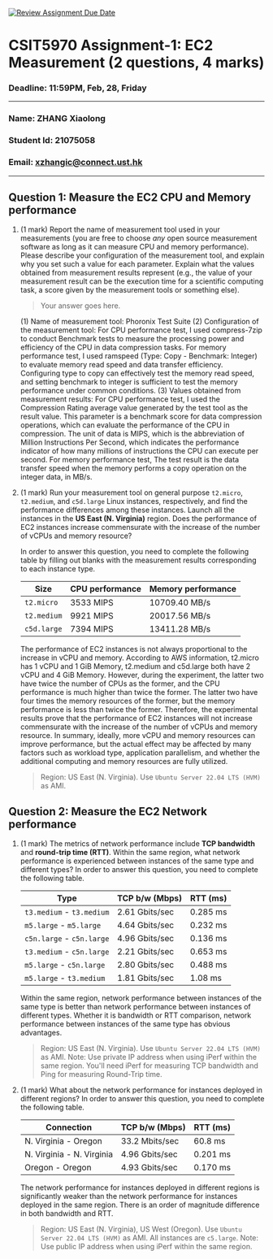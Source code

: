 [![Review Assignment Due Date](https://classroom.github.com/assets/deadline-readme-button-22041afd0340ce965d47ae6ef1cefeee28c7c493a6346c4f15d667ab976d596c.svg)](https://classroom.github.com/a/IAASVEAZ)
# CSIT5970 Assignment-1: EC2 Measurement (2 questions, 4 marks)

### Deadline: 11:59PM, Feb, 28, Friday

---

### Name: ZHANG Xiaolong
### Student Id: 21075058
### Email: xzhangic@connect.ust.hk

---

## Question 1: Measure the EC2 CPU and Memory performance

1. (1 mark) Report the name of measurement tool used in your measurements (you are free to choose *any* open source measurement software as long as it can measure CPU and memory performance). Please describe your configuration of the measurement tool, and explain why you set such a value for each parameter. Explain what the values obtained from measurement results represent (e.g., the value of your measurement result can be the execution time for a scientific computing task, a score given by the measurement tools or something else).

    > Your answer goes here.

    (1) Name of measurement tool: Phoronix Test Suite
    (2) Configuration of the measurement tool:
    For CPU performance test, I used compress-7zip to conduct Benchmark tests to measure the processing power and efficiency of the CPU in data compression tasks.
    For memory performance test, I used ramspeed (Type: Copy - Benchmark: Integer) to evaluate memory read speed and data transfer efficiency. Configuring type to copy can effectively test the memory read speed, and setting benchmark to integer is sufficient to test the memory performance under common conditions.
    (3) Values obtained from measurement results:
    For CPU performance test, I used the Compression Rating average value generated by the test tool as the result value. This parameter is a benchmark score for data compression operations, which can evaluate the performance of the CPU in compression. The unit of data is MIPS, which is the abbreviation of Million Instructions Per Second, which indicates the performance indicator of how many millions of instructions the CPU can execute per second.
    For memory performance test, The test result is the data transfer speed when the memory performs a copy operation on the integer data, in MB/s.

2. (1 mark) Run your measurement tool on general purpose `t2.micro`, `t2.medium`, and `c5d.large` Linux instances, respectively, and find the performance differences among these instances. Launch all the instances in the **US East (N. Virginia)** region. Does the performance of EC2 instances increase commensurate with the increase of the number of vCPUs and memory resource?

    In order to answer this question, you need to complete the following table by filling out blanks with the measurement results corresponding to each instance type.

    | Size        | CPU performance | Memory performance |
    | ----------- | --------------- | ------------------ |
    | `t2.micro` |    3533 MIPS    |    10709.40 MB/s   |
    | `t2.medium`  |    9921 MIPS    |    20017.56 MB/s   |
    | `c5d.large` |    7394 MIPS    |    13411.28 MB/s   |

    The performance of EC2 instances is not always proportional to the increase in vCPU and memory.
    According to AWS information, t2.micro has 1 vCPU and 1 GiB Memory, t2.medium and c5d.large both have 2 vCPU and 4 GiB Memory. However, during the experiment, the latter two have twice the number of CPUs as the former, and the CPU performance is much higher than twice the former. The latter two have four times the memory resources of the former, but the memory performance is less than twice the former. Therefore, the experimental results prove that the performance of EC2 instances will not increase commensurate with the increase of the number of vCPUs and memory resource.
    In summary, ideally, more vCPU and memory resources can improve performance, but the actual effect may be affected by many factors such as workload type, application parallelism, and whether the additional computing and memory resources are fully utilized.

    > Region: US East (N. Virginia). Use `Ubuntu Server 22.04 LTS (HVM)` as AMI.

## Question 2: Measure the EC2 Network performance

1. (1 mark) The metrics of network performance include **TCP bandwidth** and **round-trip time (RTT)**. Within the same region, what network performance is experienced between instances of the same type and different types? In order to answer this question, you need to complete the following table.

    | Type                      | TCP b/w (Mbps) | RTT (ms) |
    | ------------------------- | -------------- | -------- |
    | `t3.medium` - `t3.medium` | 2.61 Gbits/sec | 0.285 ms |
    | `m5.large` - `m5.large`   | 4.64 Gbits/sec | 0.232 ms |
    | `c5n.large` - `c5n.large` | 4.96 Gbits/sec | 0.136 ms |
    | `t3.medium` - `c5n.large` | 2.21 Gbits/sec | 0.653 ms |
    | `m5.large` - `c5n.large`  | 2.80 Gbits/sec | 0.488 ms |
    | `m5.large` - `t3.medium`  | 1.81 Gbits/sec | 1.08 ms  |

    Within the same region, network performance between instances of the same type is better than network performance between instances of different types. Whether it is bandwidth or RTT comparison, network performance between instances of the same type has obvious advantages.

    > Region: US East (N. Virginia). Use `Ubuntu Server 22.04 LTS (HVM)` as AMI. Note: Use private IP address when using iPerf within the same region. You'll need iPerf for measuring TCP bandwidth and Ping for measuring Round-Trip time.

2. (1 mark) What about the network performance for instances deployed in different regions? In order to answer this question, you need to complete the following table.

    | Connection                | TCP b/w (Mbps) | RTT (ms) |
    | ------------------------- | -------------- | -------- |
    | N. Virginia - Oregon      | 33.2 Mbits/sec | 60.8 ms  |
    | N. Virginia - N. Virginia | 4.96 Gbits/sec | 0.201 ms |
    | Oregon - Oregon           | 4.93 Gbits/sec | 0.170 ms |

    The network performance for instances deployed in different regions is significantly weaker than the network performance for instances deployed in the same region. There is an order of magnitude difference in both bandwidth and RTT.
 
    > Region: US East (N. Virginia), US West (Oregon). Use `Ubuntu Server 22.04 LTS (HVM)` as AMI. All instances are `c5.large`. Note: Use public IP address when using iPerf within the same region.
